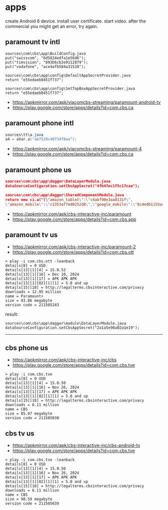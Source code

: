 # apps

create Android 6 device. install user certificate. start video. after the
commercial you might get an error, try again.

## paramount tv intl

~~~
sources\com\cbs\app\BuildConfig.java
put("swisscom", "6d5824edfa1e56d6");
put("timvision", "893b6cb2e9112879");
put("vodafone", "ace4afb584a31528");

sources\com\cbs\app\config\DefaultAppSecretProvider.java
return "e55edaeb8451f737";

sources\com\cbs\app\config\SetTopBoxAppSecretProvider.java
return "e55edaeb8451f737";
~~~

- https://apkmirror.com/apk/viacomcbs-streaming/paramount-android-tv
- https://play.google.com/store/apps/details?id=com.cbs.ca

## paramount phone intl

~~~java
sources\tt\a.java
a4 = aVar.a("ab7520c40734f8aa");
~~~

- https://apkmirror.com/apk/viacomcbs-streaming/paramount-4
- https://play.google.com/store/apps/details?id=com.cbs.ca

## paramount phone us

~~~json
sources\com\cbs\app\dagger\DataLayerModule.java
dataSourceConfiguration.setCbsAppSecret("4fb47ec1f5c17caa");

sources\com\cbs\app\dagger\SharedComponentModule.java
return new ci.a("{\"amazon_tablet\":\"c4abf90e3aa8131f\",
\"amazon_mobile\":\"c1353af7ed0252d8\",\"google_mobile\":\"8c4edb1155a410e4\"}");
~~~

- https://apkmirror.com/apk/cbs-interactive-inc/paramount
- https://play.google.com/store/apps/details?id=com.cbs.app

## paramount tv us

- https://apkmirror.com/apk/cbs-interactive-inc/paramount-2
- https://play.google.com/store/apps/details?id=com.cbs.ott

~~~
> play -i com.cbs.ott -leanback
details[8] = 0 USD
details[13][1][4] = 15.0.52
details[13][1][16] = Dec 10, 2024
details[13][1][17] = APK APK APK
details[13][1][82][1][1] = 5.0 and up
details[15][18] = http://legalterms.cbsinteractive.com/privacy
downloads = 12.95 million
name = Paramount+
size = 93.86 megabyte
version code = 211505243
~~~

result:

~~~
sources\com\cbs\app\dagger\module\DataLayerModule.java
dataSourceConfiguration.setCbsAppSecret("2a1a5e98a02a1e19");
~~~

---

## cbs phone us

- https://apkmirror.com/apk/cbs-interactive-inc/cbs
- https://play.google.com/store/apps/details?id=com.cbs.tve

~~~
> play -i com.cbs.tve
details[8] = 0 USD
details[13][1][4] = 15.0.50
details[13][1][16] = Nov 26, 2024
details[13][1][17] = APK APK APK
details[13][1][82][1][1] = 5.0 and up
details[15][18] = http://legalterms.cbsinteractive.com/privacy
downloads = 6.11 million
name = CBS
size = 85.97 megabyte
version code = 211505038
~~~

## cbs tv us

- https://apkmirror.com/apk/cbs-interactive-inc/cbs-android-tv
- https://play.google.com/store/apps/details?id=com.cbs.tve

~~~
> play -i com.cbs.tve -leanback
details[8] = 0 USD
details[13][1][4] = 15.0.50
details[13][1][16] = Nov 26, 2024
details[13][1][17] = APK APK APK
details[13][1][82][1][1] = 5.0 and up
details[15][18] = http://legalterms.cbsinteractive.com/privacy
downloads = 6.11 million
name = CBS
size = 90.59 megabyte
version code = 211505039
~~~
